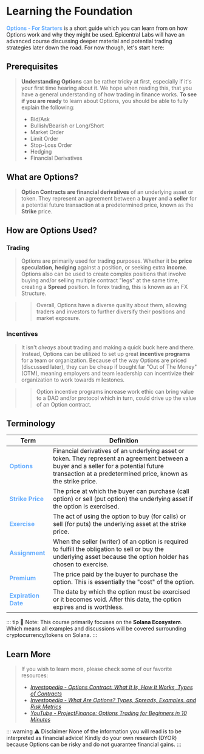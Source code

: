 # Learning the Foundation

<span style="color: #64acff">**Options - For Starters**</span> is a short guide which you can learn from on how Options work and why they might be used. Epicentral Labs will have an advanced course discussing deeper material and potential trading strategies later down the road. For now though, let's start here:

## Prerequisites

>**Understanding Options** can be rather tricky at first, especially if it's your first time hearing about it. We hope when reading this, that you have a general understanding of how trading in finance works. **To see if you are ready** to learn about Options, you should be able to fully explain the following:
>- Bid/Ask
>- Bullish/Bearish or Long/Short
>- Market Order
>- Limit Order
>- Stop-Loss Order
>- Hedging
>- Financial Derivatives

## What are Options?

>**Option Contracts are financial derivatives** of an underlying asset or token. They represent an agreement between a **buyer** and a **seller** for a potential future transaction at a predetermined price, known as the **Strike** price.

## How are Options Used?

### Trading

>Options are primarily used for trading purposes. Whether it be **price speculation**, **hedging** against a position, or seeking extra **income**. Options also can be used to create complex positions that involve buying and/or selling multiple contract "legs" at the same time, creating a **Spread** position. In forex trading, this is known as an FX Structure.

>>Overall, Options have a diverse quality about them, allowing traders and investors to further diversify their positions and market exposure.

### Incentives

>It isn't *always* about trading and making a quick buck here and there. Instead, Options can be utilized to set up great **incentive programs** for a team or organization. Because of the way Options are priced (discussed later), they can be cheap if bought far "Out of The Money" (OTM), meaning employers and team leadership can incentivize their organization to work towards milestones. 

>>Option incentive programs increase work ethic can bring value to a DAO and/or protocol which in turn, could drive up the value of an Option contract. 

## Terminology

| Term | Definition |
|------|------------|
| <span style="color: #64acff">**Options**</span> | Financial derivatives of an underlying asset or token. They represent an agreement between a buyer and a seller for a potential future transaction at a predetermined price, known as the strike price. |
| <span style="color: #64acff">**Strike Price**</span> | The price at which the buyer can purchase (call option) or sell (put option) the underlying asset if the option is exercised. |
| <span style="color: #64acff">**Exercise**</span> | The act of using the option to buy (for calls) or sell (for puts) the underlying asset at the strike price. |
| <span style="color: #64acff">**Assignment**</span> | When the seller (writer) of an option is required to fulfill the obligation to sell or buy the underlying asset because the option holder has chosen to exercise. |
| <span style="color: #64acff">**Premium**</span> | The price paid by the buyer to purchase the option. This is essentially the "cost" of the option. |
| <span style="color: #64acff">**Expiration Date**</span> | The date by which the option must be exercised or it becomes void. After this date, the option expires and is worthless. |

::: tip 📝 Note: 
This course primarily focuses on the **Solana Ecosystem**. Which means all examples and discussions will be covered surrounding cryptocurrency/tokens on Solana.
:::

## Learn More

>If you wish to learn more, please check some of our favorite resources:
>- [*Investopedia - Options Contract: What It Is, How It Works, Types of Contracts*](https://www.investopedia.com/terms/o/optionscontract.asp)
>- [*Investopedia - What Are Options? Types, Spreads, Examples, and Risk Metrics*](https://www.investopedia.com/terms/o/option.asp)
>- [*YouTube - ProjectFinance: Options Trading for Beginners in 10 Minutes*](https://youtu.be/O8EN51F6jUo)

::: warning ⚠️ Disclaimer
None of the information you will read is to be interpreted as financial advice! Kindly do your own research (DYOR) because Options can be risky and do not guarantee financial gains.
:::
